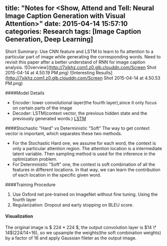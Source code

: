 title: "Notes for <Show, Attend and Tell: Neural Image Caption Generation with Visual Attention>"
date: 2015-04-14 15:57:10
categories: Research
tags: [Image Caption Generation, Deep Learning] 
---

Short Summary:
Use CNN feature and LSTM to learn to fix attention to a particular part of image while generating the corresponding words. Need to revisit this paper after a better understand of RNN for image caption analysis. 
![Overview](http://7xikhz.com1.z0.glb.clouddn.com/Screen Shot 2015-04-14 at 4.50.19 PM.png)
![Interesting Results](http://7xikhz.com1.z0.glb.clouddn.com/Screen Shot 2015-04-14 at 4.50.53 PM.png)
<!--more-->

####Model Details
* Encoder: lower convolutional layer(the fourth layer),since it only focus on certain parts of the image
* Decoder: LSTM(context vector, the previous hidden state and the previously generated words.) [LSTM](http://arxiv.org/pdf/1409.2329v5.pdf)

####Stochastic "Hard" vs Deterministic "Soft"
The way to get context vector is important, which separates these two methods.
* For the Stochastic Hard one, we assume for each word, the context is only a particular attention region. The attention location is a intermediate latent variable. Then sampling method is used for the inference in the optimization problem. 
* For Deterministic "Soft" one, the context is soft combination of all the features in different locations. In that way, we can learn the contribution of each location in the specific given word. 

####Training Procedure
1. Use Oxford net pre-trained on ImageNet without fine tuning.  Using the fourth layer
2. Regularization: Dropout and early stopping on BLEU score.   

#### Visualization
The original image is $ 224 \* 224 $, the output convolution layer is $14 \* 14$(224/14=16), so we upsample the weights(the soft combination weights) by a factor of 16 and apply Gaussian fileter as the output image. 

